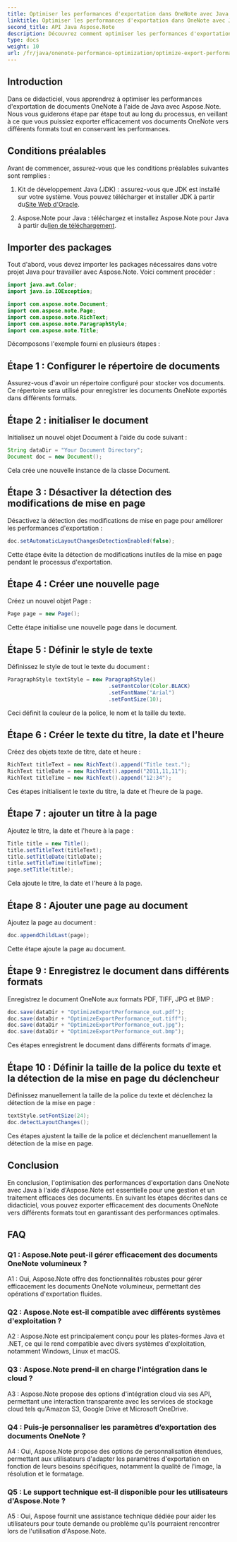 ```yaml
---
title: Optimiser les performances d'exportation dans OneNote avec Java
linktitle: Optimiser les performances d'exportation dans OneNote avec Java
second_title: API Java Aspose.Note
description: Découvrez comment optimiser les performances d'exportation dans OneNote à l'aide de Java avec Aspose.Note. Exportez efficacement des documents vers différents formats avec des conseils étape par étape.
type: docs
weight: 10
url: /fr/java/onenote-performance-optimization/optimize-export-performance/
---
```

## Introduction

Dans ce didacticiel, vous apprendrez à optimiser les performances d'exportation de documents OneNote à l'aide de Java avec Aspose.Note. Nous vous guiderons étape par étape tout au long du processus, en veillant à ce que vous puissiez exporter efficacement vos documents OneNote vers différents formats tout en conservant les performances.

## Conditions préalables

Avant de commencer, assurez-vous que les conditions préalables suivantes sont remplies :

1.  Kit de développement Java (JDK) : assurez-vous que JDK est installé sur votre système. Vous pouvez télécharger et installer JDK à partir du[Site Web d'Oracle](https://www.oracle.com/java/technologies/javase-jdk11-downloads.html).
   
2. Aspose.Note pour Java : téléchargez et installez Aspose.Note pour Java à partir du[lien de téléchargement](https://releases.aspose.com/note/java/).

## Importer des packages

Tout d'abord, vous devez importer les packages nécessaires dans votre projet Java pour travailler avec Aspose.Note. Voici comment procéder :

```java
import java.awt.Color;
import java.io.IOException;

import com.aspose.note.Document;
import com.aspose.note.Page;
import com.aspose.note.RichText;
import com.aspose.note.ParagraphStyle;
import com.aspose.note.Title;
```

Décomposons l'exemple fourni en plusieurs étapes :

## Étape 1 : Configurer le répertoire de documents

Assurez-vous d'avoir un répertoire configuré pour stocker vos documents. Ce répertoire sera utilisé pour enregistrer les documents OneNote exportés dans différents formats.

## Étape 2 : initialiser le document

Initialisez un nouvel objet Document à l'aide du code suivant :

```java
String dataDir = "Your Document Directory";
Document doc = new Document();
```

Cela crée une nouvelle instance de la classe Document.

## Étape 3 : Désactiver la détection des modifications de mise en page

Désactivez la détection des modifications de mise en page pour améliorer les performances d'exportation :

```java
doc.setAutomaticLayoutChangesDetectionEnabled(false);
```

Cette étape évite la détection de modifications inutiles de la mise en page pendant le processus d'exportation.

## Étape 4 : Créer une nouvelle page

Créez un nouvel objet Page :

```java
Page page = new Page();
```

Cette étape initialise une nouvelle page dans le document.

## Étape 5 : Définir le style de texte

Définissez le style de tout le texte du document :

```java
ParagraphStyle textStyle = new ParagraphStyle()
                                .setFontColor(Color.BLACK)
                                .setFontName("Arial")
                                .setFontSize(10);
```

Ceci définit la couleur de la police, le nom et la taille du texte.

## Étape 6 : Créer le texte du titre, la date et l'heure

Créez des objets texte de titre, date et heure :

```java
RichText titleText = new RichText().append("Title text.");
RichText titleDate = new RichText().append("2011,11,11");
RichText titleTime = new RichText().append("12:34");
```

Ces étapes initialisent le texte du titre, la date et l'heure de la page.

## Étape 7 : ajouter un titre à la page

Ajoutez le titre, la date et l'heure à la page :

```java
Title title = new Title();
title.setTitleText(titleText);
title.setTitleDate(titleDate);
title.setTitleTime(titleTime);
page.setTitle(title);
```

Cela ajoute le titre, la date et l'heure à la page.

## Étape 8 : Ajouter une page au document

Ajoutez la page au document :

```java
doc.appendChildLast(page);
```

Cette étape ajoute la page au document.

## Étape 9 : Enregistrez le document dans différents formats

Enregistrez le document OneNote aux formats PDF, TIFF, JPG et BMP :

```java
doc.save(dataDir + "OptimizeExportPerformance_out.pdf");
doc.save(dataDir + "OptimizeExportPerformance_out.tiff");
doc.save(dataDir + "OptimizeExportPerformance_out.jpg");
doc.save(dataDir + "OptimizeExportPerformance_out.bmp");
```

Ces étapes enregistrent le document dans différents formats d'image.

## Étape 10 : Définir la taille de la police du texte et la détection de la mise en page du déclencheur

Définissez manuellement la taille de la police du texte et déclenchez la détection de la mise en page :

```java
textStyle.setFontSize(24);
doc.detectLayoutChanges();
```

Ces étapes ajustent la taille de la police et déclenchent manuellement la détection de la mise en page.

## Conclusion

En conclusion, l'optimisation des performances d'exportation dans OneNote avec Java à l'aide d'Aspose.Note est essentielle pour une gestion et un traitement efficaces des documents. En suivant les étapes décrites dans ce didacticiel, vous pouvez exporter efficacement des documents OneNote vers différents formats tout en garantissant des performances optimales.

## FAQ

### Q1 : Aspose.Note peut-il gérer efficacement des documents OneNote volumineux ?

A1 : Oui, Aspose.Note offre des fonctionnalités robustes pour gérer efficacement les documents OneNote volumineux, permettant des opérations d'exportation fluides.
   
### Q2 : Aspose.Note est-il compatible avec différents systèmes d'exploitation ?

A2 : Aspose.Note est principalement conçu pour les plates-formes Java et .NET, ce qui le rend compatible avec divers systèmes d'exploitation, notamment Windows, Linux et macOS.
   
### Q3 : Aspose.Note prend-il en charge l'intégration dans le cloud ?

A3 : Aspose.Note propose des options d'intégration cloud via ses API, permettant une interaction transparente avec les services de stockage cloud tels qu'Amazon S3, Google Drive et Microsoft OneDrive.
   
### Q4 : Puis-je personnaliser les paramètres d’exportation des documents OneNote ?

A4 : Oui, Aspose.Note propose des options de personnalisation étendues, permettant aux utilisateurs d'adapter les paramètres d'exportation en fonction de leurs besoins spécifiques, notamment la qualité de l'image, la résolution et le formatage.
   
### Q5 : Le support technique est-il disponible pour les utilisateurs d'Aspose.Note ?

A5 : Oui, Aspose fournit une assistance technique dédiée pour aider les utilisateurs pour toute demande ou problème qu'ils pourraient rencontrer lors de l'utilisation d'Aspose.Note.